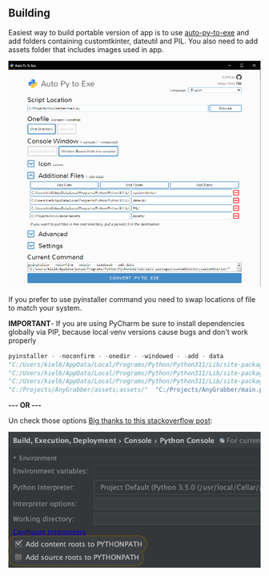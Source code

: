 ## Building

Easiest way to build portable version of app is to use [auto-py-to-exe](https://pypi.org/project/auto-py-to-exe/) and
add folders containing customtkinter,
dateutil
and PIL. You also need to add assets folder that includes images used in app.

![py-to-exe](./assets/README/Auto-py-to-exe.png)

If you prefer to use pyinstaller command you need to swap locations of file to match your system.

**IMPORTANT**- If you are using PyCharm be sure to install dependencies globally via PIP, because local venv versions
cause bugs and don't work properly

```python
pyinstaller - -noconfirm - -onedir - -windowed - -add - data
"C:/Users/kiel6/AppData/Local/Programs/Python/Python311/Lib/site-packages/customtkinter;customtkinter/" - -add - data
"C:/Users/kiel6/AppData/Local/Programs/Python/Python311/Lib/site-packages/dateutil;dateutil/" - -add - data
"C:/Users/kiel6/AppData/Local/Programs/Python/Python311/Lib/site-packages/PIL;PIL/" - -add - data
"C:/Projects/AnyGrabber/assets;assets/"  "C:/Projects/AnyGrabber/main.py"
```

**--- OR ---**

Un check those
options [Big thanks to this stackoverflow post](https://stackoverflow.com/questions/36618749/module-imports-work-in-pycharm-dont-work-in-python-idle/36618847#36618847):

![py-to-exe](./assets/README/Auto-py-to-exe2.png)


